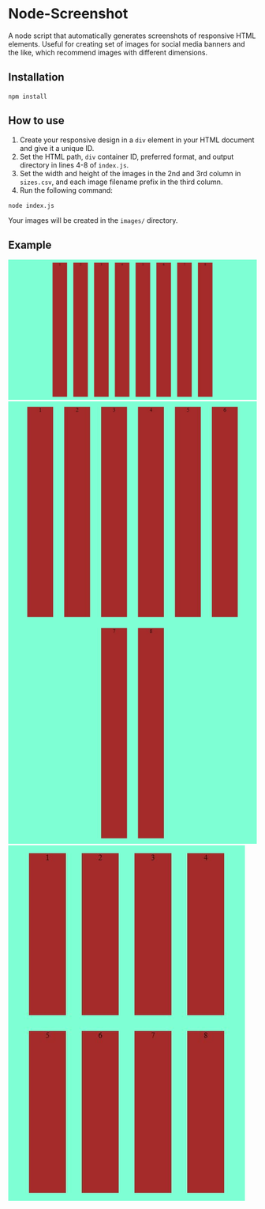 # Node-Screenshot

A node script that automatically generates screenshots of responsive HTML elements. Useful for creating set of images for social media banners and the like, which recommend images with different dimensions.

## Installation

```
npm install
```

## How to use

1. Create your responsive design in a `div` element in your HTML document and give it a unique ID.
2. Set the HTML path, `div` container ID, preferred format, and output directory in lines 4-8 of `index.js`.
3. Set the width and height of the images in the 2nd and 3rd column in `sizes.csv`, and each image filename prefix in the third column.
4. Run the following command:

```
node index.js
```

Your images will be created in the `images/` directory.

## Example

![Dimensions - 1280x520 pixels](./images/screenshot_1.jpg)
![Dimensions - 720x1280 pixels](./images/screenshot_2.jpg)
![Dimensions - 480x720 pixels](./images/screenshot_3.jpg)